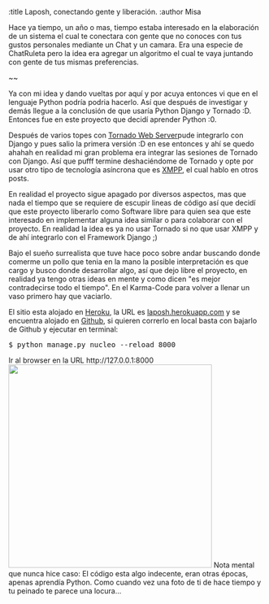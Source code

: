 :title Laposh, conectando gente y liberación.
:author Misa

Hace ya tiempo, un año o mas, tiempo estaba interesado en la elaboración de un sistema el cual te conectara con gente que no conoces  con tus gustos personales mediante un Chat y un camara. Era una especie de ChatRuleta pero la idea era agregar un algoritmo el cual te vaya juntando con gente de tus mismas preferencias.

~~

Ya con mi idea y dando vueltas por aquí y por acuya entonces vi que en el lenguaje Python podría podria hacerlo. Así que después de investigar y demás llegue a la conclusión de que usaría Python Django y Tornado  :D. Entonces fue en este proyecto que decidí aprender Python :0.

Después de varios topes con <a href="http://www.tornadoweb.org/en/stable/">Tornado Web Server</a>pude integrarlo con Django y pues salio la primera versión :D en ese entonces y ahí se quedo ahahah en realidad mi gran problema era integrar las sesiones de Tornado con Django. Así que pufff termine deshaciéndome de Tornado y opte por usar otro tipo de tecnología asíncrona que es <a href="http://blog.misalabs.com/que-es-xmpp-y-bosh-ejabberd/">XMPP</a>, el cual hablo en otros posts.

En realidad el proyecto sigue apagado por diversos aspectos, mas que nada el tiempo que se requiere de escupir lineas de código así que decidí que este proyecto liberarlo como Software libre para quien sea que este interesado en implementar alguna idea similar o para colaborar con el proyecto. En realidad la idea es ya no usar Tornado si no que usar XMPP y de ahí integrarlo con el Framework Django ;)

Bajo el sueño surrealista que tuve hace poco sobre andar buscando donde comerme un pollo que tenia en la mano la posible interpretación es que cargo y busco donde desarrollar algo, así que dejo libre el proyecto, en realidad ya tengo otras ideas en mente y como dicen "es mejor contradecirse todo el tiempo". En el Karma-Code para volver a llenar un vaso primero hay que vaciarlo.

El sitio esta alojado en <a href="http://heroku.com/">Heroku</a>, la URL es <a href="laposh.herokuapp.com">laposh.herokuapp.com</a> y se encuentra alojado en <a href="https://github.com/misalabs/laposh">Github</a>, si quieren correrlo  en local basta con bajarlo de Github y ejecutar en terminal:

<pre code>$ python manage.py nucleo --reload 8000 </pre code> 
Ir al browser en la URL http://127.0.0.1:8000

<img class="center" src="/static/img/laposh/laposh.png" style="width:400px;"/>

Nota mental que nunca hice caso: El código esta algo indecente, eran otras épocas, apenas aprendía Python. Como cuando vez una foto de ti de hace tiempo y tu peinado te parece una locura...
